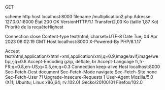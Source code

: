 GET
	
scheme
	http
host
	localhost:8000
filename
	/multiplication2.php
Adresse
	127.0.0.1:8000
État
200
OK
VersionHTTP/1.1
Transfert2,03 Ko (taille 1,87 Ko)
Priorité de la requêteHighest

	
Connection
	close
Content-type
	text/html; charset=UTF-8
Date
	Tue, 04 Apr 2023 08:02:19 GMT
Host
	localhost:8000
X-Powered-By
	PHP/8.1.17
	
Accept
	text/html,application/xhtml+xml,application/xml;q=0.9,image/avif,image/webp,*/*;q=0.8
Accept-Encoding
	gzip, deflate, br
Accept-Language
	fr,fr-FR;q=0.8,en-US;q=0.5,en;q=0.3
Connection
	keep-alive
Host
	localhost:8000
Sec-Fetch-Dest
	document
Sec-Fetch-Mode
	navigate
Sec-Fetch-Site
	none
Sec-Fetch-User
	?1
Upgrade-Insecure-Requests
	1
User-Agent
	Mozilla/5.0 (X11; Ubuntu; Linux x86_64; rv:102.0) Gecko/20100101 Firefox/102.0